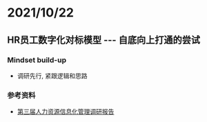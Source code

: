 # 2021/10/22
## HR员工数字化对标模型 --- 自底向上打通的尝试
### Mindset build-up
- 调研先行, 紧跟逻辑和思路
### 参考资料
- [第三届人力资源信息化管理调研报告](http://hrecchina.com/UpLoadFile/20200106/%E7%AC%AC%E4%B8%89%E5%B1%8A%E4%BA%BA%E5%8A%9B%E8%B5%84%E6%BA%90%E4%BF%A1%E6%81%AF%E5%8C%96%E7%AE%A1%E7%90%86%E8%B0%83%E7%A0%94%E6%8A%A5%E5%91%8A.pdf)